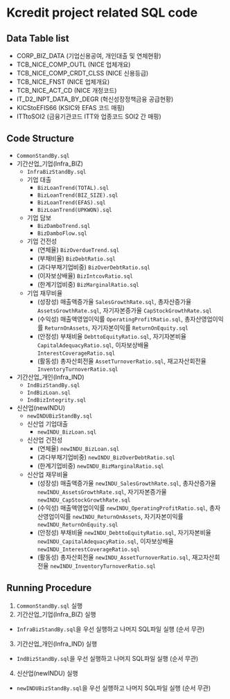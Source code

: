 # Kcredit project related SQL code

## Data Table list
* CORP_BIZ_DATA (기업신용공여, 개인대출 및 연체현황)
* TCB_NICE_COMP_OUTL (NICE 업체개요)
* TCB_NICE_COMP_CRDT_CLSS (NICE 신용등급)
* TCB_NICE_FNST (NICE 업체개요)
* TCB_NICE_ACT_CD (NICE 개정코드)
* IT_D2_INPT_DATA_BY_DEGR (혁신성장정책금융 공급현황)
* KICStoEFIS66 (KSIC와 EFAS 코드 매핑)
* ITTtoSOI2 (금융기관코드 ITT와 업종코드 SOI2 간 매핑)

## Code Structure
* `CommonStandBy.sql`
* 기간산업_기업(Infra_BIZ)
  - `InfraBizStandBy.sql`
  - 기업 대출
    + `BizLoanTrend(TOTAL).sql`
    + `BizLoanTrend(BIZ_SIZE).sql`
    + `BizLoanTrend(EFAS).sql`
    + `BizLoanTrend(UPKWON).sql`
  - 기업 담보
    + `BizDamboTrend.sql`
    + `BizDamboFlow.sql` 
  - 기업 건전성
    + (연체율) `BizOverdueTrend.sql`
    + (부채비율) `BizDebtRatio.sql`
    + (과다부채기업비중) `BizOverDebtRatio.sql`
    + (이자보상배율) `BizIntcovRatio.sql`
    + (한계기업비중) `BizMarginalRatio.sql`
  - 기업 재무비율
    + (성장성) 매출액증가율 `SalesGrowthRate.sql`, 총자산증가율 `AssetsGrowthRate.sql`, 자기자본증가율 `CapStockGrowthRate.sql`
    + (수익성) 매출액영업이익률 `OperatingProfitRatio.sql`, 총자산영업이익률 `ReturnOnAssets`, 자기자본이익률 `ReturnOnEquity.sql`
    + (안정성) 부채비율 `DebttoEquityRatio.sql`, 자기자본비율 `CapitalAdequacyRatio.sql`, 이자보상배율 `InterestCoverageRatio.sql`
    + (활동성) 총자산회전율 `AssetTurnoverRatio.sql`, 재고자산회전율 `InventoryTurnoverRatio.sql`
* 기간산업_개인(Infra_IND)
   - `IndBizStandBy.sql`
   - `IndBizLoan.sql`
   - `IndBizIntegrity.sql`
* 신산업(newINDU)
  - `newINDUBizStandBy.sql`
  - 신산업 기업대출
    + `newINDU_BizLoan.sql`
  - 신산업 건전성
    + (연체율) `newINDU_BizLoan.sql`
    + (과다부채기업비중) `newINDU_BizOverDebtRatio.sql`
    + (한계기업비중) `newINDU_BizMarginalRatio.sql`
  - 신산업 재무비율
    + (성장성) 매출액증가율 `newINDU_SalesGrowthRate.sql`, 총자산증가율 `newINDU_AssetsGrowthRate.sql`, 자기자본증가율 `newINDU_CapStockGrowthRate.sql`
    + (수익성) 매출액영업이익률 `newINDU_OperatingProfitRatio.sql`, 총자산영업이익률 `newINDU_ReturnOnAssets`, 자기자본이익률 `newINDU_ReturnOnEquity.sql`
    + (안정성) 부채비율 `newINDU_DebttoEquityRatio.sql`, 자기자본비율 `newINDU_CapitalAdequacyRatio.sql`, 이자보상배율 `newINDU_InterestCoverageRatio.sql`
    + (활동성) 총자산회전율 `newINDU_AssetTurnoverRatio.sql`, 재고자산회전율 `newINDU_InventoryTurnoverRatio.sql`

## Running Procedure
1. `CommonStandBy.sql` 실행
2. 기간산업_기업(Infra_BIZ) 실행
  - `InfraBizStandBy.sql`을 우선 실행하고 나머지 SQL파일 실행 (순서 무관)
3. 기간산업_개인(Infra_IND) 실행
  - `IndBizStandBy.sql`을 우선 실행하고 나머지 SQL파일 실행 (순서 무관)
4. 신산업(newINDU) 실행 
  - `newINDUBizStandBy.sql`을 우선 실행하고 나머지 SQL파일 실행 (순서 무관)
